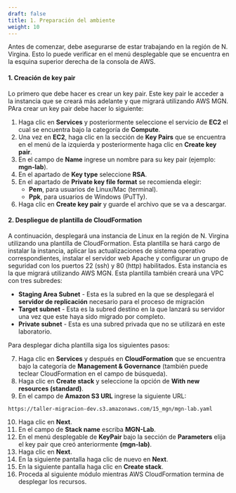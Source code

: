 ```yaml
---
draft: false
title: 1. Preparación del ambiente
weight: 10
---
```

Antes de comenzar, debe asegurarse de estar trabajando en la región de N. Virgina. Esto lo puede verificar en el menú desplegable que se encuentra en la esquina superior derecha de la consola de AWS.

#### 1. Creación de key pair

Lo primero que debe hacer es crear un key pair. Este key pair le acceder a la instancia que se creará más adelante y que migrará utilizando AWS MGN. PAra crear un key pair debe hacer lo siguiente:

1. Haga clic en **Services** y posteriormente seleccione el servicio de **EC2** el cual se encuentra bajo la categoría de **Compute**.
2. Una vez en **EC2**, haga clic en la sección de **Key Pairs** que se encuentra en el menú de la izquierda y posteriormente haga clic en **Create key pair**.
3. En el campo de **Name** ingrese un nombre para su key pair (ejemplo: **mgn-lab**).
4. En el apartado de **Key type** seleccione **RSA**.
5. En el apartado de  **Private key file format** se recomienda elegir:
    - **Pem**, para usuarios de Linux/Mac (terminal).
    - **Ppk**, para usuarios de Windows (PuTTy).
6. Haga clic en **Create key pair** y guarde el archivo que se va a descargar.

#### 2. Despliegue de plantilla de CloudFormation

A continuación, desplegará una instancia de Linux en la región de N. Virgina utilizando una plantilla de CloudFormation. Esta plantilla se hará cargo de instalar la instancia, aplicar las actualizaciones de sistema operativo correspondientes, instalar el servidor web Apache y configurar un grupo de seguridad con los puertos 22 (ssh) y 80 (http) habilitados. Esta instancia es la que migrará utilizando AWS MGN. Esta plantilla también creará una VPC con tres subredes:

* **Staging Area Subnet** - Esta es la subred en la que se desplegará el **servidor de replicación** necesario para el proceso de migración
*  **Target subnet** - Esta es la subred destino en la que lanzará su servidor una vez que este haya sido migrado por completo.
*  **Private subnet** - Esta es una subred privada que no se utilizará en este laboratorio.

Para desplegar dicha plantilla siga los siguientes pasos:

7. Haga clic en **Services** y después en **CloudFormation** que se encuentra bajo la categoría de **Management & Governance** (también puede teclear CloudFormation en el campo de búsqueda).
8. Haga clic en **Create stack** y seleccione la opción de **With new resources (standard)**.
9. En el campo de **Amazon S3 URL** ingrese la siguiente URL: 

```
https://taller-migracion-dev.s3.amazonaws.com/15_mgn/mgn-lab.yaml
```

10. Haga clic en **Next**.
11. En el campo de **Stack name** escriba **MGN-Lab**.
12. En el menú desplegable de **KeyPair** bajo la sección de **Parameters** elija el key pair que creó anteriormente **(mgn-lab)**.
13. Haga clic en **Next**.
14. En la siguiente pantalla haga clic de nuevo en **Next**.
15. En la siguiente pantalla haga clic en **Create stack**.
16. Proceda al siguiente módulo mientras AWS CloudFormation termina de desplegar los recursos.